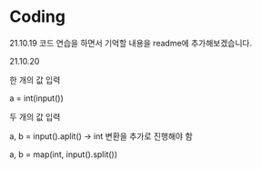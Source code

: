 # Coding
21.10.19
코드 연습을 하면서 기억할 내용을 readme에 추가해보겠습니다. 



21.10.20

한 개의 값 입력

a = int(input())


두 개의 값 입력

a, b = input().aplit() → int 변환을 추가로 진행해야 함

a, b = map(int, input().split())

